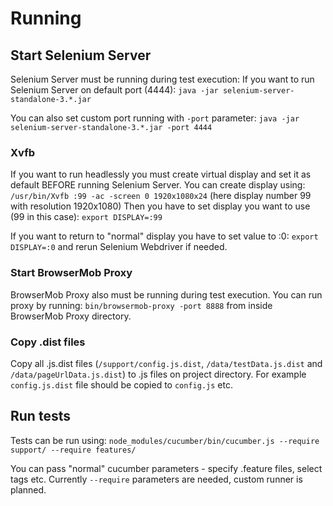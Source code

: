 # Running

## Start Selenium Server
Selenium Server must be running during test execution:
If you want to run Selenium Server on default port (4444):
`java -jar selenium-server-standalone-3.*.jar`

You can also set custom port running with `-port` parameter:
`java -jar selenium-server-standalone-3.*.jar -port 4444`

### Xvfb
If you want to run headlessly you must create virtual display and set it as default BEFORE running Selenium Server.
You can create display using:
`/usr/bin/Xvfb :99 -ac -screen 0 1920x1080x24` (here display number 99 with resolution 1920x1080)
Then you have to set display you want to use (99 in this case):
`export DISPLAY=:99`

If you want to return to "normal" display you have to set value to :0:
`export DISPLAY=:0` and rerun Selenium Webdriver if needed.

### Start BrowserMob Proxy
BrowserMob Proxy also must be running during test execution. You can run proxy by running:
`bin/browsermob-proxy -port 8888` from inside BrowserMob Proxy directory.

### Copy .dist files
Copy all .js.dist files (`/support/config.js.dist`, `/data/testData.js.dist` and `/data/pageUrlData.js.dist`) to .js files on project directory.
For example `config.js.dist` file should be copied to `config.js` etc.

## Run tests
Tests can be run using:
`node_modules/cucumber/bin/cucumber.js --require support/ --require features/`

You can pass "normal" cucumber parameters - specify .feature files, select tags etc.
Currently `--require` parameters are needed, custom runner is planned.
